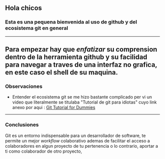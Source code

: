 
## Hola chicos

### Esta es una pequena bienvenida al uso de github y del ecosistema git en general

----------------------

Para empezar hay que *enfatizar* su comprension dentro de la herramienta github y su facilidad para navegar a traves de una interfaz no grafica, en este caso el shell de su maquina.
-----

### Observaciones

- Entender el ecosistema git se me hizo bastante complicado per vi un video que literalmente se titulaba "Tutorial de git para idiotas"  cuyo link anexo por aqui :
 [Git Tutorial for Dummies](https://www.youtube.com/watch?v=mJ-qvsxPHpY)

---------------

 ### Conclusiones

 Git es un entorno indispensable para un desarrollador de software, te permite un mejor *workflow* colaborativo ademas de facilitar el acceso a colaboradores en algun proyecto de tu pertenencia o lo contrario, aportar a ti como colaborador de otro proyecto,